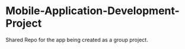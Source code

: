 # Mobile-Application-Development-Project
Shared Repo for the app being created as a group project.



